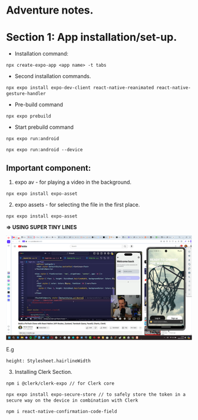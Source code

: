 # Adventure notes.

# Section 1: App installation/set-up.

- Installation command: 

```
npx create-expo-app <app name> -t tabs
```

- Second installation commands.

```
npx expo install expo-dev-client react-native-reanimated react-native-gesture-handler
```

- Pre-build command

```
npx expo prebuild
```

- Start prebuild command

```
npx expo run:android
```

```
npx expo run:android --device
```

## Important component: 

1. expo av - for playing a video in the background.

```
npx expo install expo-asset
```

2. expo assets - for selecting the file in the first place.

```
npx expo install expo-asset
```

**=> USING SUPER TINY LINES**

![screenshot](<./adventure-images/Screenshot%20(1528).png>)

E.g

```rn-css
height: Stylesheet.hairlineWidth
```

3. Installing Clerk Section.

```
npm i @clerk/clerk-expo // for Clerk core
```

```
npx expo install expo-secure-store // to safely store the token in a secure way on the device in combination with Clerk
```

```
npm i react-native-confirmation-code-field
```


